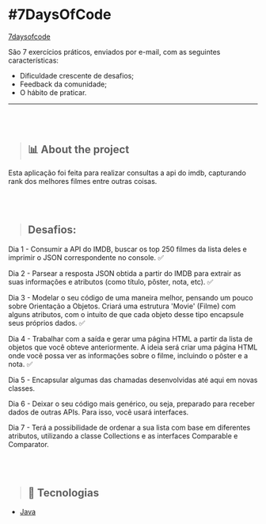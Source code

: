# #7DaysOfCode

[7daysofcode](https://7daysofcode.io)

São 7 exercícios práticos, enviados por e-mail, com as seguintes características:

- Dificuldade crescente de desafios;
- Feedback da comunidade;
- O hábito de praticar.
<hr>

<br></br>

> ## :bar_chart: About the project

Esta aplicação foi feita para realizar consultas a api do imdb, capturando rank dos melhores filmes entre outras coisas.

<br></br>

> ## Desafios:
<p> Dia 1 - Consumir a API do IMDB, buscar os top 250 filmes da lista deles e imprimir o JSON correspondente no console. ✅ </p>
<p> Dia 2 - Parsear a resposta JSON obtida a partir do IMDB para extrair as suas informações e atributos (como título, pôster, nota, etc). ✅ </p>
<p> Dia 3 - Modelar o seu código de uma maneira melhor, pensando um pouco sobre Orientação a Objetos. Criará uma estrutura 'Movie' (Filme) com alguns atributos,
com o intuito de que cada objeto desse tipo encapsule seus próprios dados. ✅ </p>
<p> Dia 4 - Trabalhar com a saída e gerar uma página HTML a partir da lista de objetos que você obteve anteriormente.
A ideia será criar uma página HTML onde você possa ver as informações sobre o filme, incluindo o pôster e a nota. ✅ </p>
<p> Dia 5 - Encapsular algumas das chamadas desenvolvidas até aqui em novas classes. </p>
<p> Dia 6 - Deixar o seu código mais genérico, ou seja, preparado para receber dados de outras APIs. Para isso, você usará interfaces. </p>
<p> Dia 7 - Terá a possibilidade de ordenar a sua lista com base em diferentes atributos,
utilizando a classe Collections e as interfaces Comparable e Comparator. </p>

<br></br>

> ## :rocket: Tecnologias

- [Java](https://www.java.com/en/)
